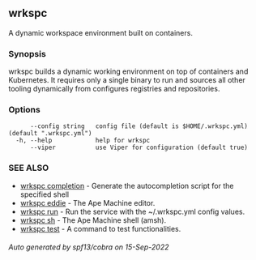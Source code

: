## wrkspc

A dynamic workspace environment built on containers.

### Synopsis


wrkspc builds a dynamic working environment on top of containers and
Kubernetes. It requires only a single binary to run and sources all
other tooling dynamically from configures registries and repositories.


### Options

```
      --config string   config file (default is $HOME/.wrkspc.yml) (default ".wrkspc.yml")
  -h, --help            help for wrkspc
      --viper           use Viper for configuration (default true)
```

### SEE ALSO

* [wrkspc completion](wrkspc_completion.md)	 - Generate the autocompletion script for the specified shell
* [wrkspc eddie](wrkspc_eddie.md)	 - The Ape Machine editor.
* [wrkspc run](wrkspc_run.md)	 - Run the service with the ~/.wrkspc.yml config values.
* [wrkspc sh](wrkspc_sh.md)	 - The Ape Machine shell (amsh).
* [wrkspc test](wrkspc_test.md)	 - A command to test functionalities.

###### Auto generated by spf13/cobra on 15-Sep-2022

